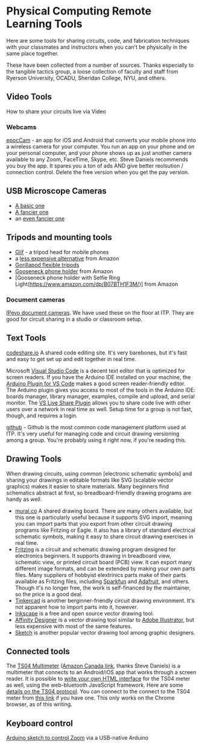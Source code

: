 # Physical Computing Remote Learning Tools

Here are some tools for sharing circuits, code, and fabrication techniques with your classmates and instructors when you can't be physically in the same place together. 

These have been collected from a number of sources. Thanks especially to the tangible tactics group, a loose collection of faculty and staff from  Ryerson University, OCADU, Sheridan College, NYU, and others.  

## Video Tools

How to share your circuits live via Video

### Webcams

[epocCam](https://www.kinoni.com/) - an app for iOS and Android that converts your mobile phone into a wireless camera for your computer. You run an app on your phone and on your personal computer, and your phone shows up as just another camera available to any Zoom, FaceTime, Skype, etc. Steve Daniels recommends you buy the app. It spares you a ton of ads AND give better reolsution / connection control.  Delete the free version when you get the pay version.

## USB Microscope Cameras
* [A basic one](https://www.amazon.ca/gp/product/B00XNYXQHE)
* [A fancier one](https://www.amazon.ca/STPCTOU-Wireless-Microscope-50X-1000X-Handheld/dp/B07YL3HZCB)
* an [even fancier one](https://www.amazon.ca/Jiusion-Microscope-Resolution-Magnification-Compatible/dp/B081F64YLB)


## Tripods and mounting tools

* [Glif](https://www.studioneat.com/products/glif) - a tripod head for mobile phones
* a [less expensive alternative](https://smile.amazon.com/gp/product/B072KNBV21/ref=ppx_yo_dt_b_search_asin_title?ie=UTF8&psc=1) from Amazon
* [Gorillapod flexible tripods](https://joby.com/us-en/gorillapod-flexible-camera-tripods/)
* [Gooseneck phone holder](https://www.amazon.com/Phone-Holder-Bed-Gooseneck-Mount/dp/B07PLF1KMB/) from Amazon
* [Gooseneck phone holder with Selfie Ring Light(https://www.amazon.com/dp/B07BTH1F3M/)] from Amazon




### Document cameras

[IPevo document cameras](https://www.ipevo.com/products/vz-r
). We have used these on the floor at ITP. They are good for circuit sharing in a studio or classroom setup.

## Text Tools

[codeshare.io](https://codeshare.io/) A shared code editing site. It's very barebones, but it's fast and easy to get set up and edit together in real time. 

Microsoft [Visual Studio Code](https://code.visualstudio.com/) is a decent text editor that is optimized for screen readers. If you have the Arduino IDE installed on your machine, the [Arduino Plugin for VS Code](https://marketplace.visualstudio.com/items?itemName=vsciot-vscode.vscode-arduino) makes a good screen reader-friendly editor. The Arduino plugin gives you access to most of the tools in the Arduino IDE: boards manager, library manager, examples, compile and upload, and serial monitor. The [VS Live Share Plugin](https://marketplace.visualstudio.com/items?itemName=MS-vsliveshare.vsliveshare) allows you to share code live with other users over a network in real time as well. Setup time for a group is not fast, though, and requires a login.


[github](https://github.com/) - Github is the most common code management platform used at ITP. It's very useful for managing code and circuit drawing versioning among a group. You're probably using it right now, if you're reading this. 

## Drawing Tools

When drawing circuits, using common [electronic schematic symbols] and sharing your drawings in editable formats like SVG (scalable vector graphics) makes it easier to share materials. Many beginners find schematics abstract at first, so breadboard-friendly drawing programs are handy as well.

* [mural.co](https://www.mural.co/) A shared drawing board. There are many others available, but this one is particularly useful because it supports SVG import, meaning you can import parts that you export from other circuit drawing programs like Fritzing or Eagle. It also has a library of standard electrical schematic symbols, making it easy to share circuit drawing exercises in real time.
* [Fritzing](https://fritzing.org/) is a circuit and schematic drawing program designed for electronics beginners. It supports drawing in breadboard view, schematic view, or printed circuit board (PCB) view. It can export many different image formats, and can be extended by making your own parts files. Many suppliers of hobbyist elextrinics parts make  of their parts available as Fritzing files, including [Sparkfun](https://github.com/sparkfun/Fritzing_Parts) and [Adafruit](https://github.com/adafruit/Fritzing-Library), and others.  Though it's no longer free, the work is self-financed by the maintainer, so the price is a good deal. 
* [Tinkercad](https://www.tinkercad.com/learn/circuits) is another berginner-friendly circuit drawing environment. It's not apparent how to import parts into it, however.
* [Inkscape](https://inkscape.org/) is a free and open source vector drawing tool.
* [Affinity Designer](https://affinity.serif.com/en-us/designer/) is a vector drawing tool similar to [Adobe Illustrator](https://www.adobe.com/products/illustrator.html), but less expensive with most of the same features. 
* [Sketch](https://www.sketch.com/) is another popular vector drawing tool among graphic designers. 

## Connected tools

The [TS04 Multimeter](https://www.generaltools.com/ts04-digitalmultimeter) ([Amazon Canada link](https://www.amazon.ca/General-Tools-TS04-Multimeter-Auto-Ranging/dp/B01FHQ3V8O), thanks Steve Daniels) is a multimeter that connects to an Android/iOS app that works through a screen reader. It is possible to [write your own HTML interface](https://github.com/tigoe/TS04-Bluetooth-Meter) for the TS04 meter as well, using the web-bluetooth JavaScript framework. Here are some [details on the TS04 protocol](https://www.tigoe.com/pcomp/code/javascript/1309/). You can connect to the connect to the TS04 meter from [this link](https://htmlpreview.github.io/?https://raw.githubusercontent.com/tigoe/TS04-Bluetooth-Meter/master/index.html) if you have one. This only works on the Chrome browser, as of this writing. 

##  Keyboard control 

[Arduino sketch to control Zoom](https://github.com/ITPNYU/physcomp/tree/master/Labs/LabKeyboardZoom/KeyboardPushbuttonZoomControl) via a USB-native Arduino

